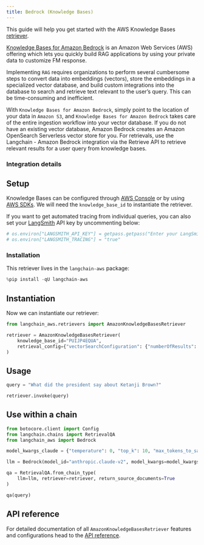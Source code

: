 ```yaml
---
title: Bedrock (Knowledge Bases)
---
```


This guide will help you get started with the AWS Knowledge Bases [retriever](/oss/concepts/retrievers).

[Knowledge Bases for Amazon Bedrock](https://aws.amazon.com/bedrock/knowledge-bases/) is an Amazon Web Services (AWS) offering which lets you quickly build RAG applications by using your private data to customize FM response.

Implementing `RAG` requires organizations to perform several cumbersome steps to convert data into embeddings (vectors), store the embeddings in a specialized vector database, and build custom integrations into the database to search and retrieve text relevant to the user’s query. This can be time-consuming and inefficient.

With `Knowledge Bases for Amazon Bedrock`, simply point to the location of your data in `Amazon S3`, and `Knowledge Bases for Amazon Bedrock` takes care of the entire ingestion workflow into your vector database. If you do not have an existing vector database, Amazon Bedrock creates an Amazon OpenSearch Serverless vector store for you. For retrievals, use the Langchain - Amazon Bedrock integration via the Retrieve API to retrieve relevant results for a user query from knowledge bases.

### Integration details

<ItemTable category="document_retrievers" item="AmazonKnowledgeBasesRetriever" />


## Setup

Knowledge Bases can be configured through [AWS Console](https://aws.amazon.com/console/) or by using [AWS SDKs](https://aws.amazon.com/developer/tools/). We will need the `knowledge_base_id` to instantiate the retriever.

If you want to get automated tracing from individual queries, you can also set your [LangSmith](https://docs.smith.langchain.com/) API key by uncommenting below:


```python
# os.environ["LANGSMITH_API_KEY"] = getpass.getpass("Enter your LangSmith API key: ")
# os.environ["LANGSMITH_TRACING"] = "true"
```

### Installation

This retriever lives in the `langchain-aws` package:


```python
%pip install -qU langchain-aws
```

## Instantiation

Now we can instantiate our retriever:


```python
from langchain_aws.retrievers import AmazonKnowledgeBasesRetriever

retriever = AmazonKnowledgeBasesRetriever(
    knowledge_base_id="PUIJP4EQUA",
    retrieval_config={"vectorSearchConfiguration": {"numberOfResults": 4}},
)
```

## Usage


```python
query = "What did the president say about Ketanji Brown?"

retriever.invoke(query)
```

## Use within a chain


```python
from botocore.client import Config
from langchain.chains import RetrievalQA
from langchain_aws import Bedrock

model_kwargs_claude = {"temperature": 0, "top_k": 10, "max_tokens_to_sample": 3000}

llm = Bedrock(model_id="anthropic.claude-v2", model_kwargs=model_kwargs_claude)

qa = RetrievalQA.from_chain_type(
    llm=llm, retriever=retriever, return_source_documents=True
)

qa(query)
```

## API reference

For detailed documentation of all `AmazonKnowledgeBasesRetriever` features and configurations head to the [API reference](https://python.langchain.com/api_reference/aws/retrievers/langchain_aws.retrievers.bedrock.AmazonKnowledgeBasesRetriever.html).
